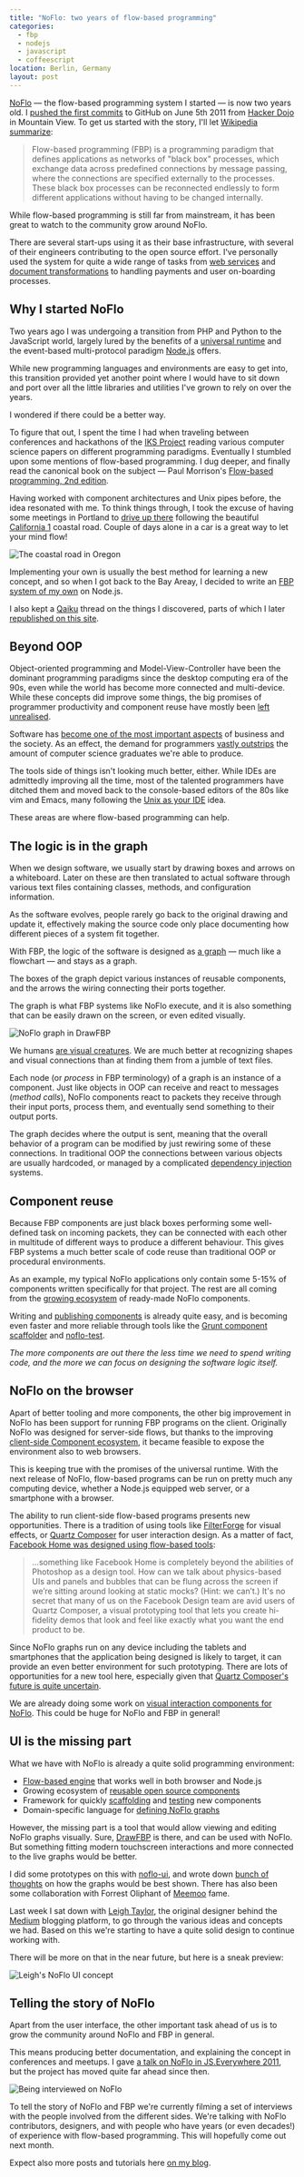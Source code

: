 ```yaml
---
title: "NoFlo: two years of flow-based programming"
categories:
  - fbp
  - nodejs
  - javascript
  - coffeescript
location: Berlin, Germany
layout: post
---
```

[NoFlo](http://noflojs.org) &mdash; the flow-based programming system I started &mdash; is now two years old. I [pushed the first commits](https://github.com/bergie/noflo/commit/04698a77272d9cd552ac57ca511ec8f05696ea40) to GitHub on June 5th 2011 from [Hacker Dojo](http://www.hackerdojo.com/) in Mountain View. To get us started with the story, I'll let [Wikipedia summarize](http://en.wikipedia.org/wiki/Flow-based_programming):

> Flow-based programming (FBP) is a programming paradigm that defines applications as networks of "black box" processes, which exchange data across predefined connections by message passing, where the connections are specified externally to the processes. These black box processes can be reconnected endlessly to form different applications without having to be changed internally.

While flow-based programming is still far from mainstream, it has been great to watch to the community grow around NoFlo.

There are several start-ups using it as their base infrastructure, with several of their engineers contributing to the open source effort. I've personally used the system for quite a wide range of tasks from [web services](http://bergie.iki.fi/blog/8998693776/) and [document transformations](http://bergie.iki.fi/blog/business_analytics_with_couchdb_and_noflo/) to handling payments and user on-boarding processes.

## Why I started NoFlo

Two years ago I was undergoing a transition from PHP and Python to the JavaScript world, largely lured by the benefits of a [universal runtime](http://bergie.iki.fi/blog/the_universal_runtime/) and the event-based multi-protocol paradigm [Node.js](http://nodejs.org/) offers.

While new programming languages and environments are easy to get into, this transition provided yet another point where I would have to sit down and port over all the little libraries and utilities I've grown to rely on over the years.

I wondered if there could be a better way.

To figure that out, I spent the time I had when traveling between conferences and hackathons of the [IKS Project](http://www.iks-project.eu/) reading various computer science papers on different programming paradigms. Eventually I stumbled upon some mentions of flow-based programming. I dug deeper, and finally read the canonical book on the subject &mdash; Paul Morrison's [Flow-based programming, 2nd edition](http://amzn.com/1451542321).

Having worked with component architectures and Unix pipes before, the idea resonated with me. To think things through, I took the excuse of having some meetings in Portland to [drive up there](http://www.flickr.com/photos/bergie/sets/72157626665916769/) following the beautiful [California 1](http://en.wikipedia.org/wiki/California_State_Route_1) coastal road. Couple of days alone in a car is a great way to let your mind flow!

![The coastal road in Oregon](/files/oregon-coast.jpg)

Implementing your own is usually the best method for learning a new concept, and so when I got back to the Bay Areay, I decided to write an [FBP system of my own](https://github.com/bergie/noflo) on Node.js.

I also kept a [Qaiku](http://en.wikipedia.org/wiki/Qaiku) thread on the things I discovered, parts of which I later [republished on this site](http://bergie.iki.fi/blog/flow-based-programming-is-interesting/).

## Beyond OOP

Object-oriented programming and Model-View-Controller have been the dominant programming paradigms since the desktop computing era of the 90s, even while the world has become more connected and multi-device. While these concepts did improve some things, the big promises of programmer productivity and component reuse have mostly been [left unrealised](http://blog.dmbcllc.com/object-oriented-programming-has-failed-us/).

Software has [become one of the most important aspects](http://online.wsj.com/article/SB10001424053111903480904576512250915629460.html) of business and the society. As an effect, the demand for programmers [vastly outstrips](http://blog.nwjobs.com/careercenter/talking_code_demand_for_programmers_software_engineers_outstrips_supply.html) the amount of computer science graduates we're able to produce.

The tools side of things isn't looking much better, either. While IDEs are admittedly improving all the time, most of the talented programmers have ditched them and moved back to the console-based editors of the 80s like vim and Emacs, many following the [Unix as your IDE](http://blog.sanctum.geek.nz/unix-as-ide-introduction/) idea.

These areas are where flow-based programming can help.

## The logic is in the graph

When we design software, we usually start by drawing boxes and arrows on a whiteboard. Later on these are then translated to actual software through various text files containing classes, methods, and configuration information.

As the software evolves, people rarely go back to the original drawing and update it, effectively making the source code only place documenting how different pieces of a system fit together.

With FBP, the logic of the software is designed as [a graph](http://en.wikipedia.org/wiki/Directed_graph) &mdash; much like a flowchart &mdash; and stays as a graph.

The boxes of the graph depict various instances of reusable components, and the arrows the wiring connecting their ports together.

The graph is what FBP systems like NoFlo execute, and it is also something that can be easily drawn on the screen, or even edited visually.

![NoFlo graph in DrawFBP](/files/fbp-ui/drawfbp-small.png)

We humans [are visual creatures](http://books.google.de/books?id=ffw6aBE-9ykC&lpg=PA1108&ots=baZIBoNyYI&dq=humans%20are%20visual%20creatures&pg=PA1108#v=onepage&q=humans%20are%20visual%20creatures&f=false). We are much better at recognizing shapes and visual connections than at finding them from a jumble of text files.

Each node (or *process* in FBP terminology) of a graph is an instance of a component. Just like objects in OOP can receive and react to messages (*method calls*), NoFlo components react to packets they receive through their input ports, process them, and eventually send something to their output ports.

The graph decides where the output is sent, meaning that the overall behavior of a program can be modified by just rewiring some of these connections. In traditional OOP the connections between various objects are usually hardcoded, or managed by a complicated [dependency injection](http://en.wikipedia.org/wiki/Dependency_injection) systems.

## Component reuse

Because FBP components are just black boxes performing some well-defined task on incoming packets, they can be connected with each other in multitude of different ways to produce a different behaviour. This gives FBP systems a much better scale of code reuse than traditional OOP or procedural environments.

As an example, my typical NoFlo applications only contain some 5-15% of components written specifically for that project. The rest are all coming from the [growing ecosystem](https://npmjs.org/browse/depended/noflo) of ready-made NoFlo components.

Writing and [publishing components](http://bergie.iki.fi/blog/distributing-noflo-components/) is already quite easy, and is becoming even faster and more reliable through tools like the [Grunt component scaffolder](https://github.com/bergie/grunt-init-noflo) and [noflo-test](https://github.com/bergie/noflo-test).

*The more components are out there the less time we need to spend writing code, and the more we can focus on designing the software logic itself.*

## NoFlo on the browser

Apart of better tooling and more components, the other big improvement in NoFlo has been support for running FBP programs on the client. Originally NoFlo was designed for server-side flows, but thanks to the improving [client-side Component ecosystem](http://bergie.iki.fi/blog/sharing-javascript-libraries-node-browser/), it became feasible to expose the environment also to web browsers.

This is keeping true with the promises of the universal runtime. With the next release of NoFlo, flow-based programs can be run on pretty much any computing device, whether a Node.js equipped web server, or a smartphone with a browser.

The ability to run client-side flow-based programs presents new opportunities. There is a tradition of using tools like [FilterForge](http://www.filterforge.com/features/editor.html) for visual effects, or [Quartz Composer](http://en.wikipedia.org/wiki/Quartz_Composer) for user interaction design. As a matter of fact, [Facebook Home was designed using flow-based tools](https://medium.com/the-year-of-the-looking-glass/af182add5a2f):

> ...something like Facebook Home is completely beyond the abilities of Photoshop as a design tool. How can we talk about physics-based UIs and panels and bubbles that can be flung across the screen if we’re sitting around looking at static mocks? (Hint: we can’t.) It's no secret that many of us on the Facebook Design team are avid users of Quartz Composer, a visual prototyping tool that lets you create hi-fidelity demos that look and feel like exactly what you want the end product to be.

Since NoFlo graphs run on any device including the tablets and smartphones that the application being designed is likely to target, it can provide an even better environment for such prototyping. There are lots of opportunities for a new tool here, especially given that [Quartz Composer's future is quite uncertain](http://www.fcp.co/final-cut-pro/news/932-will-the-end-of-apple-s-quartz-composer-finally-kill-off-final-cut-pro-7-and-its-plugins).

We are already doing some work on [visual interaction components for NoFlo](https://github.com/bergie/noflo/issues/66). This could be huge for NoFlo and FBP in general!

## UI is the missing part

What we have with NoFlo is already a quite solid programming environment:

* [Flow-based engine](https://github.com/bergie/noflo) that works well in both browser and Node.js
* Growing ecosystem of [reusable open source components](https://npmjs.org/browse/depended/noflo)
* Framework for quickly [scaffolding](https://github.com/bergie/grunt-init-noflo) and [testing](https://github.com/bergie/noflo-test) new components
* Domain-specific language for [defining NoFlo graphs](http://bergie.iki.fi/blog/9915130395/)

However, the missing part is a tool that would allow viewing and editing NoFlo graphs visually. Sure, [DrawFBP](http://www.jpaulmorrison.com/cgi-bin/wiki.pl?DrawFBP) is there, and can be used with NoFlo. But something fitting modern touchscreen interactions and more connected to the live graphs would be better.

I did some prototypes on this with [noflo-ui](https://github.com/bergie/noflo-ui), and wrote down [bunch of thoughts](http://bergie.iki.fi/blog/inspiration-for-fbp-ui/) on how the graphs would be best shown. There has also been some collaboration with Forrest Oliphant of [Meemoo](http://meemoo.org/) fame.

Last week I sat down with [Leigh Taylor](http://www.behance.net/leightaylor), the original designer behind the [Medium](https://medium.com/) blogging platform, to go through the various ideas and concepts we had. Based on this we're starting to have a quite solid design to continue working with.

There will be more on that in the near future, but here is a sneak preview:

![Leigh's NoFlo UI concept](/files/fbp-ui/leigh-concept-small.jpg)

## Telling the story of NoFlo

Apart from the user interface, the other important task ahead of us is to grow the community around NoFlo and FBP in general.

This means producing better documentation, and explaining the concept in conferences and meetups. I gave [a talk on NoFlo in JS.Everywhere 2011](http://youtu.be/pgP4v9b5DvE), but the project has moved quite far ahead since then.

![Being interviewed on NoFlo](/files/bergie-noflo-interview.jpg)

To tell the story of NoFlo and FBP we're currently filming a set of interviews with the people involved from the different sides. We're talking with NoFlo contributors, designers, and with people who have years (or even decades!) of experience with flow-based programming. This will hopefully come out next month.

Expect also more posts and tutorials here [on my blog](http://bergie.iki.fi/).
